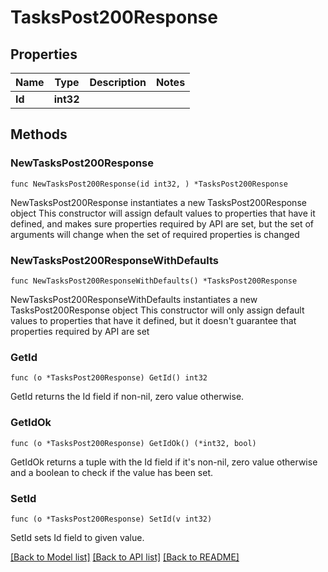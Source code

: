 # TasksPost200Response

## Properties

Name | Type | Description | Notes
------------ | ------------- | ------------- | -------------
**Id** | **int32** |  | 

## Methods

### NewTasksPost200Response

`func NewTasksPost200Response(id int32, ) *TasksPost200Response`

NewTasksPost200Response instantiates a new TasksPost200Response object
This constructor will assign default values to properties that have it defined,
and makes sure properties required by API are set, but the set of arguments
will change when the set of required properties is changed

### NewTasksPost200ResponseWithDefaults

`func NewTasksPost200ResponseWithDefaults() *TasksPost200Response`

NewTasksPost200ResponseWithDefaults instantiates a new TasksPost200Response object
This constructor will only assign default values to properties that have it defined,
but it doesn't guarantee that properties required by API are set

### GetId

`func (o *TasksPost200Response) GetId() int32`

GetId returns the Id field if non-nil, zero value otherwise.

### GetIdOk

`func (o *TasksPost200Response) GetIdOk() (*int32, bool)`

GetIdOk returns a tuple with the Id field if it's non-nil, zero value otherwise
and a boolean to check if the value has been set.

### SetId

`func (o *TasksPost200Response) SetId(v int32)`

SetId sets Id field to given value.



[[Back to Model list]](../README.md#documentation-for-models) [[Back to API list]](../README.md#documentation-for-api-endpoints) [[Back to README]](../README.md)



